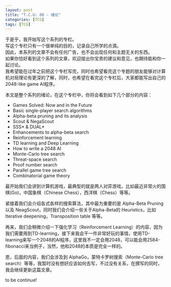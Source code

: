 ```yaml
---
layout: post
title: "T.C.G: 00 - 绪论"
categories: [TCG]
tags: [TCG]
---
```


于是乎，我开始写这个系列的专栏。  
写这个专栏只有一个很单纯的目的，记录自己所学的点滴。  
因此，本系列的文章不会有任何广告，也不会出现任何和主题无关的东西。  
如果你恰好看到这个系列的文章，欢迎提出你宝贵的建议和意见，也期待能和你一起讨论。  
我希望能在过年之前把这个专栏写完，同时也希望看完这个专题的朋友能够对计算机对局理论有更深的了解，同时，也希望在看完这个专栏后，大家都能写出自己的 2048-like game AI程序。  

本文是整个系列的绪论，在这个专栏中，你将会看到如下几个部分的内容：  

- Games Solved: Now and in the Future
- Basic single-player search algorithms
- Alpha-beta pruning and its analysis
- Scout & NegaScout
- SSS* & DUAL*
- Enhancements to alpha-beta search
- Reinforcement learning
- TD learning and Deep Learning
- How to write a 2048 AI
- Monte-Carlo tree search
- Threat-space search
- Proof number search
- Parallel game tree search
- Combinatorial game theory

最开始我们会讲到计算机游戏，最典型的就是两人对弈游戏，比如最近非常火的围棋(Go)，中国象棋（Chinese Chess），西洋棋（Chess）等等。  

紧接着我们会介绍各式各样的搜索算法，其中最为重要的是 Alpha-Beta Pruning 以及 NeagScout，同时我们会介绍一些关于Alpha-Beta的 Heuristics，比如 Iterative deepening，Transposition table 等等。  

再来，我们会稍微介绍一下强化学习（Reinforcement Learning）的内容，因为我们需要用到TD-learning，接下来我会干一件非常好玩的事情，使用TD-learning来写一个2048的AI程序，这里我不一定会用2048，可以能会用2584-fibonacci来当例子，当然，他和2048的本质是完全一样的。

恩，后面的内容，我们会涉及到 AlphaGo，蒙特卡罗树搜索（Monte-Carlo tree search）等等，我暂时没有想好应该如何去写，不过没有关系，在撰写的同时，我会继续更新这篇文章。

to be continue!